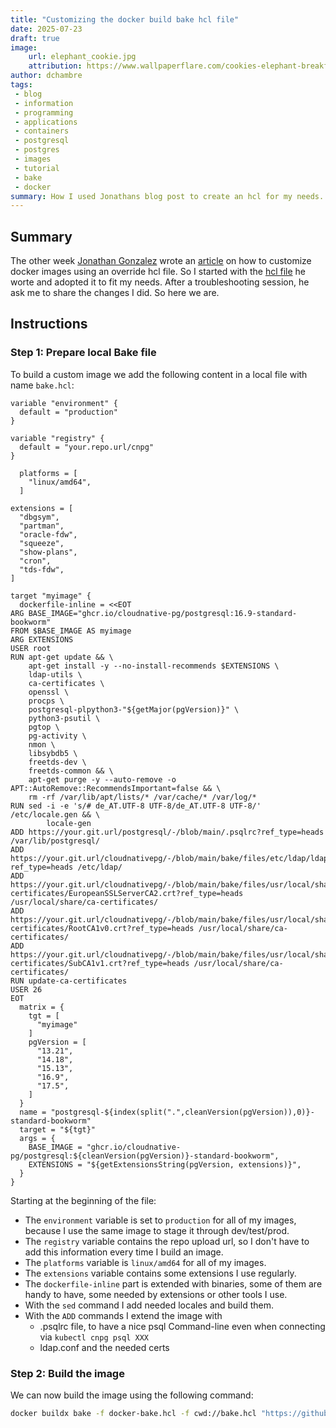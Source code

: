 ```yaml
---
title: "Customizing the docker build bake hcl file"
date: 2025-07-23
draft: true
image:
    url: elephant_cookie.jpg
    attribution: https://www.wallpaperflare.com/cookies-elephant-breakfast-for-children-dessert-food-sweet-food-wallpaper-asujf/download
author: dchambre
tags:
 - blog
 - information
 - programming
 - applications
 - containers
 - postgresql
 - postgres
 - images
 - tutorial
 - bake
 - docker
summary: How I used Jonathans blog post to create an hcl for my needs.
---
```


## Summary
The other week [Jonathan Gonzalez]((https://cloudnative-pg.io/authors/jgonzalez/)) wrote an [article]((https://cloudnative-pg.io/blog/building-images-bake/)) on how to customize docker images using an override hcl file.
So I started with the [hcl file]((https://raw.githubusercontent.com/cloudnative-pg/cloudnative-pg.github.io/refs/heads/main/content/blog/building-images-bake/bake.hcl)) he worte and adopted it to fit my needs.
After a troubleshooting session, he ask me to share the changes I did.
So here we are.

## Instructions

### Step 1: Prepare local Bake file

To build a custom image we add the following content in a local file with name `bake.hcl`:

```hcl
variable "environment" {
  default = "production"
}

variable "registry" {
  default = "your.repo.url/cnpg"
}

  platforms = [
    "linux/amd64",
  ]

extensions = [
  "dbgsym",
  "partman",
  "oracle-fdw",
  "squeeze",
  "show-plans",
  "cron",
  "tds-fdw",
]

target "myimage" {
  dockerfile-inline = <<EOT
ARG BASE_IMAGE="ghcr.io/cloudnative-pg/postgresql:16.9-standard-bookworm"
FROM $BASE_IMAGE AS myimage
ARG EXTENSIONS
USER root
RUN apt-get update && \
    apt-get install -y --no-install-recommends $EXTENSIONS \
    ldap-utils \
    ca-certificates \
    openssl \
    procps \
    postgresql-plpython3-"${getMajor(pgVersion)}" \
    python3-psutil \
    pgtop \
    pg-activity \
    nmon \
    libsybdb5 \
    freetds-dev \
    freetds-common && \
    apt-get purge -y --auto-remove -o APT::AutoRemove::RecommendsImportant=false && \
    rm -rf /var/lib/apt/lists/* /var/cache/* /var/log/*
RUN sed -i -e 's/# de_AT.UTF-8 UTF-8/de_AT.UTF-8 UTF-8/' /etc/locale.gen && \
        locale-gen
ADD https://your.git.url/postgresql/-/blob/main/.psqlrc?ref_type=heads /var/lib/postgresql/
ADD https://your.git.url/cloudnativepg/-/blob/main/bake/files/etc/ldap/ldap.conf?ref_type=heads /etc/ldap/
ADD https://your.git.url/cloudnativepg/-/blob/main/bake/files/usr/local/share/ca-certificates/EuropeanSSLServerCA2.crt?ref_type=heads /usr/local/share/ca-certificates/
ADD https://your.git.url/cloudnativepg/-/blob/main/bake/files/usr/local/share/ca-certificates/RootCA1v0.crt?ref_type=heads /usr/local/share/ca-certificates/
ADD https://your.git.url/cloudnativepg/-/blob/main/bake/files/usr/local/share/ca-certificates/SubCA1v1.crt?ref_type=heads /usr/local/share/ca-certificates/
RUN update-ca-certificates 
USER 26
EOT
  matrix = {
    tgt = [
      "myimage"
    ]
    pgVersion = [
      "13.21",
      "14.18",
      "15.13",
      "16.9",
      "17.5",
    ]
  }
  name = "postgresql-${index(split(".",cleanVersion(pgVersion)),0)}-standard-bookworm"
  target = "${tgt}"
  args = {
    BASE_IMAGE = "ghcr.io/cloudnative-pg/postgresql:${cleanVersion(pgVersion)}-standard-bookworm",
    EXTENSIONS = "${getExtensionsString(pgVersion, extensions)}",
  }
}
```

Starting at the beginning of the file:

- The `environment` variable is set to `production` for all of my images, because I use the same image to stage it through dev/test/prod.
- The `registry` variable contains the repo upload url, so I don't have to add this information every time I build an image.
- The `platforms` variable is `linux/amd64` for all of my images.
- The `extensions` variable contains some extensions I use regularly.
- The `dockerfile-inline` part is extended with binaries, some of them are handy to have, some needed by extensions or other tools I use.
- With the `sed` command I add needed locales and build them.
- With the `ADD` commands I extend the image with
  - .psqlrc file, to have a nice psql Command-line even when connecting via `kubectl cnpg psql XXX`
  - ldap.conf and the needed certs

### Step 2: Build the image

We can now build the image using the following command:

```bash
docker buildx bake -f docker-bake.hcl -f cwd://bake.hcl "https://github.com/cloudnative-pg/postgres-containers.git" myimage
```